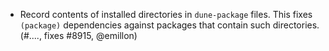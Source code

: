 - Record contents of installed directories in `dune-package` files. This fixes
  `(package)` dependencies against packages that contain such directories.
  (#...., fixes #8915, @emillon)
